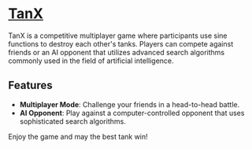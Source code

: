 # [TanX](https://vasgergo.github.io/TanX.github.io/)

TanX is a competitive multiplayer game where participants use sine functions to destroy each other's tanks. Players can compete against friends or an AI opponent that utilizes advanced search algorithms commonly used in the field of artificial intelligence.

## Features

- **Multiplayer Mode**: Challenge your friends in a head-to-head battle.
- **AI Opponent**: Play against a computer-controlled opponent that uses sophisticated search algorithms.

Enjoy the game and may the best tank win!

